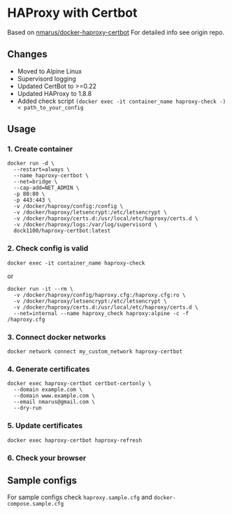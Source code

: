 # HAProxy with Certbot
Based on [nmarus/docker-haproxy-certbot](https://github.com/nmarus/docker-haproxy-certbot)
For detailed info see origin repo.

## Changes
* Moved to Alpine Linux
* Supervisord logging
* Updated CertBot to >=0.22
* Updated HAProxy to 1.8.8
* Added check script ```(docker exec -it container_name haproxy-check -) < path_to_your_config```

## Usage

### 1. Create container
```
docker run -d \
  --restart=always \
  --name haproxy-certbot \
  --net=bridge \
  --cap-add=NET_ADMIN \
  -p 80:80 \
  -p 443:443 \
  -v /docker/haproxy/config:/config \
  -v /docker/haproxy/letsencrypt:/etc/letsencrypt \
  -v /docker/haproxy/certs.d:/usr/local/etc/haproxy/certs.d \
  -v /docker/haproxy/logs:/var/log/supervisord \
  dock1100/haproxy-certbot:latest
```

### 2. Check config is valid
```
docker exec -it container_name haproxy-check
```
or
```
docker run -it --rm \
  -v /docker/haproxy/config/haproxy.cfg:/haproxy.cfg:ro \
  -v /docker/haproxy/letsencrypt:/etc/letsencrypt \
  -v /docker/haproxy/certs.d:/usr/local/etc/haproxy/certs.d \
  --net=internal --name haproxy_check haproxy:alpine -c -f /haproxy.cfg
```

### 3. Connect docker networks
```
docker network connect my_custom_network haproxy-certbot
```

### 4. Generate certificates
```
docker exec haproxy-certbot certbot-certonly \
  --domain example.com \
  --domain www.example.com \
  --email nmarus@gmail.com \
  --dry-run
```

### 5. Update certificates
```
docker exec haproxy-certbot haproxy-refresh
```

### 6. Check your browser

## Sample configs
For sample configs check `haproxy.sample.cfg` and `docker-compose.sample.cfg`